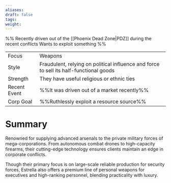 ```yaml
---
aliases: 
draft: false
tags: 
weight:
---
```

%%
Recently driven out of the [[Phoenix Dead Zone|PDZ]] during the recent conflicts
Wants to exploit something
%%

|                                          |                                                                                        |
| ---------------------------------------- | -------------------------------------------------------------------------------------- |
| <span class="leftTH">Focus</span>        | Weapons                                                                                |
| <span class="leftTH">Style</span>        | Fraudulent, relying on political influence and force to sell its half-functional goods |
| <span class="leftTH">Strength</span>     | They have useful religious or ethnic ties                                              |
| <span class="leftTH">Recent Event</span> | %%It was driven out of a market recently%%                                             |
| <span class="leftTH">Corp Goal</span>    | %%Ruthlessly exploit a resource source%%                                               |

<h1 class='centerText'>Summary</h1>

Renowned for supplying advanced arsenals to the private military forces of mega-corporations. From autonomous combat drones to high-capacity firearms, their cutting-edge technology ensures clients maintain an edge in corporate conflicts.

Though their primary focus is on large-scale reliable production for security forces, Estrella also offers a premium line of personal weapons for executives and high-ranking personnel, blending practicality with luxury.